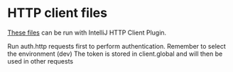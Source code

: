 # HTTP client files

[These files](./) can be run with IntelliJ HTTP Client Plugin.

Run auth.http requests first to perform authentication.
Remember to select the environment (dev)
The token is stored in client.global and will then be used in other requests
